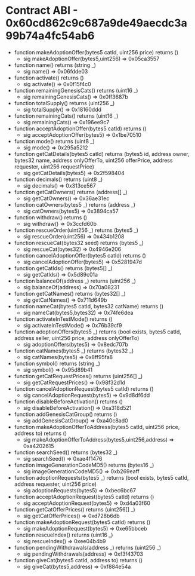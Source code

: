 # Contract ABI - 0x60cd862c9c687a9de49aecdc3a99b74a4fc54ab6

- function makeAdoptionOffer(bytes5 catId, uint256 price) returns ()
  - sig makeAdoptionOffer(bytes5,uint256)  =>  0x05ca3557
- function name() returns (string _)
  - sig name()  =>  0x06fdde03
- function activate() returns ()
  - sig activate()  =>  0x0f15f4c0
- function remainingGenesisCats() returns (uint16 _)
  - sig remainingGenesisCats()  =>  0x0ff3687b
- function totalSupply() returns (uint256 _)
  - sig totalSupply()  =>  0x18160ddd
- function remainingCats() returns (uint16 _)
  - sig remainingCats()  =>  0x196ee9c7
- function acceptAdoptionOffer(bytes5 catId) returns ()
  - sig acceptAdoptionOffer(bytes5)  =>  0x1be70510
- function mode() returns (uint8 _)
  - sig mode()  =>  0x295a5212
- function getCatDetails(bytes5 catId) returns (bytes5 id, address owner, bytes32 name, address onlyOfferTo, uint256 offerPrice, address requester, uint256 requestPrice)
  - sig getCatDetails(bytes5)  =>  0x2f598404
- function decimals() returns (uint8 _)
  - sig decimals()  =>  0x313ce567
- function getCatOwners() returns (address[] _)
  - sig getCatOwners()  =>  0x36ae31ec
- function catOwners(bytes5 _) returns (address _)
  - sig catOwners(bytes5)  =>  0x3894ca57
- function withdraw() returns ()
  - sig withdraw()  =>  0x3ccfd60b
- function rescueOrder(uint256 _) returns (bytes5 _)
  - sig rescueOrder(uint256)  =>  0x434b1208
- function rescueCat(bytes32 seed) returns (bytes5 _)
  - sig rescueCat(bytes32)  =>  0x4946e206
- function cancelAdoptionOffer(bytes5 catId) returns ()
  - sig cancelAdoptionOffer(bytes5)  =>  0x5281947d
- function getCatIds() returns (bytes5[] _)
  - sig getCatIds()  =>  0x5d89c01a
- function balanceOf(address _) returns (uint256 _)
  - sig balanceOf(address)  =>  0x70a08231
- function getCatNames() returns (bytes32[] _)
  - sig getCatNames()  =>  0x711d649b
- function nameCat(bytes5 catId, bytes32 catName) returns ()
  - sig nameCat(bytes5,bytes32)  =>  0x74fe6dea
- function activateInTestMode() returns ()
  - sig activateInTestMode()  =>  0x76b39cf9
- function adoptionOffers(bytes5 _) returns (bool exists, bytes5 catId, address seller, uint256 price, address onlyOfferTo)
  - sig adoptionOffers(bytes5)  =>  0x8edc707b
- function catNames(bytes5 _) returns (bytes32 _)
  - sig catNames(bytes5)  =>  0x8ff95fa8
- function symbol() returns (string _)
  - sig symbol()  =>  0x95d89b41
- function getCatRequestPrices() returns (uint256[] _)
  - sig getCatRequestPrices()  =>  0x98f32d1d
- function cancelAdoptionRequest(bytes5 catId) returns ()
  - sig cancelAdoptionRequest(bytes5)  =>  0x9d8df6dd
- function disableBeforeActivation() returns ()
  - sig disableBeforeActivation()  =>  0xa318d521
- function addGenesisCatGroup() returns ()
  - sig addGenesisCatGroup()  =>  0xa40c8ad0
- function makeAdoptionOfferToAddress(bytes5 catId, uint256 price, address to) returns ()
  - sig makeAdoptionOfferToAddress(bytes5,uint256,address)  =>  0xa4202615
- function searchSeed() returns (bytes32 _)
  - sig searchSeed()  =>  0xae4f1476
- function imageGenerationCodeMD5() returns (bytes16 _)
  - sig imageGenerationCodeMD5()  =>  0xb269eaff
- function adoptionRequests(bytes5 _) returns (bool exists, bytes5 catId, address requester, uint256 price)
  - sig adoptionRequests(bytes5)  =>  0xbec6bc67
- function acceptAdoptionRequest(bytes5 catId) returns ()
  - sig acceptAdoptionRequest(bytes5)  =>  0xd4a03f60
- function getCatOfferPrices() returns (uint256[] _)
  - sig getCatOfferPrices()  =>  0xd728b6db
- function makeAdoptionRequest(bytes5 catId) returns ()
  - sig makeAdoptionRequest(bytes5)  =>  0xe65bbceb
- function rescueIndex() returns (uint16 _)
  - sig rescueIndex()  =>  0xee04b4b9
- function pendingWithdrawals(address _) returns (uint256 _)
  - sig pendingWithdrawals(address)  =>  0xf3f43703
- function giveCat(bytes5 catId, address to) returns ()
  - sig giveCat(bytes5,address)  =>  0xf884e54a
